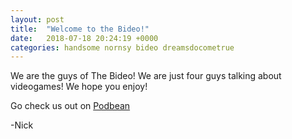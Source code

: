 ```yaml
---
layout: post
title:  "Welcome to the Bideo!"
date:   2018-07-18 20:24:19 +0000
categories: handsome nornsy bideo dreamsdocometrue
---
```

We are the guys of The Bideo! We are just four guys talking about videogames! We hope you enjoy!

Go check us out on [Podbean][podbean]

-Nick

[podbean]: https://bideo.podbean.com/
